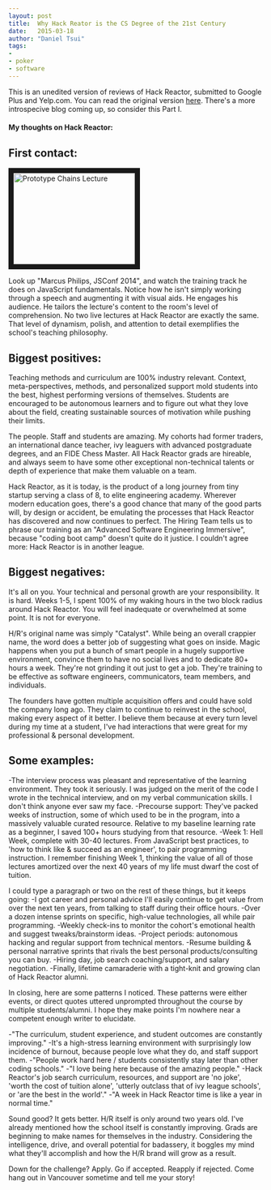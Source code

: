 ```yaml
---
layout: post
title:  Why Hack Reator is the CS Degree of the 21st Century
date:   2015-03-18
author: "Daniel Tsui"
tags:
- 
- poker
- software
---
```


This is an unedited version of reviews of Hack Reactor, submitted to Google Plus and Yelp.com. You can read the original version [here](http://www.yelp.com/biz/hack-reactor-san-francisco?hrid=06kOoVsYWc8htQkRaFEdfg). There's a more introspecive blog coming up, so consider this Part I.

#### My thoughts on Hack Reactor:

## First contact:

<a href="http://www.youtube.com/watch?feature=player_embedded&v=YKonu9sHl-nk
" target="_blank"><img src="http://img.youtube.com/vi/Konu9sHl-nk/0.jpg" 
alt="Prototype Chains Lecture" width="240" height="180" border="10" /></a>

Look up "Marcus Philips, JSConf 2014", and watch the training track he does on JavaScript fundamentals. Notice how he isn't simply working through a speech and augmenting it with visual aids. He engages his audience.  He tailors the lecture's content to the room's level of comprehension. No two live lectures at Hack Reactor are exactly the same. That level of dynamism, polish, and attention to detail exemplifies the school's teaching philosophy.

## Biggest positives: 
Teaching methods and curriculum are 100% industry relevant. Context, meta-perspectives, methods, and personalized support mold students into the best, highest performing versions of themselves.  Students are encouraged to be autonomous learners and to figure out what they love about the field, creating sustainable sources of motivation while pushing their limits. 

The people. Staff and students are amazing. My cohorts had former traders, an international dance teacher, ivy leaguers with advanced postgraduate degrees, and an FIDE Chess Master. All Hack Reactor grads are hireable, and always seem to have some other exceptional non-technical talents or depth of experience that make them valuable on a team.

Hack Reactor, as it is today, is the product of a long journey from tiny startup serving a class of 8, to elite engineering academy. Wherever modern education goes, there's a good chance that many of the good parts will, by design or accident, be emulating the processes that Hack Reactor has discovered and now continues to perfect. The Hiring Team tells us to phrase our training as an "Advanced Software Engineering Immersive", because "coding boot camp" doesn't quite do it justice. I couldn't agree more: Hack Reactor is in another league. 

## Biggest negatives: 
It's all on you. Your technical and personal growth are your responsibility. It is hard. Weeks 1-5, I spent 100% of my waking hours in the two block radius around Hack Reactor.  You will feel inadequate or overwhelmed at some point. It is not for everyone.

H/R's original name was simply "Catalyst". While being an overall crappier name, the word does a better job of suggesting what goes on inside. Magic happens when you put a bunch of smart people in a hugely supportive environment, convince them to have no social lives and to dedicate 80+ hours a week. They're not grinding it out just to get a job. They're training to be effective as software engineers, communicators, team members, and individuals.

The founders have gotten multiple acquisition offers and could have sold the company long ago. They claim to continue to reinvest in the school, making every aspect of it better. I believe them because at every turn level during my time at a student, I've had interactions that were great for my professional & personal development. 

## Some examples:
-The interview process was pleasant and representative of the learning environment.  They took it seriously. I was judged on the merit of the code I wrote in the technical interview, and on my verbal communication skills.  I don't think anyone ever saw my face. 
-Precourse support: They've packed weeks of instruction, some of which used to be in the program, into a massively valuable curated resource. Relative to my baseline learning rate as a beginner, I saved 100+ hours studying from that resource.
-Week 1: Hell Week, complete with 30-40  lectures. From JavaScript best practices, to 'how to think like & succeed as an engineer', to pair programming instruction. I remember finishing Week 1, thinking the value of all of those lectures amortized over the next 40 years of my life must dwarf the cost of tuition.

I could type a paragraph or two on the rest of these things, but it keeps going:
-I got career and personal advice I'll easily continue to get value from over the next ten years, from talking to staff during their office hours.
-Over a dozen intense sprints on specific, high-value technologies, all while pair programming.
-Weekly check-ins to monitor the cohort's emotional health and suggest tweaks/brainstorm ideas.
-Project periods: autonomous hacking and regular support from technical mentors.
-Resume building & personal narrative sprints that rivals the best personal products/consulting you can buy.
-Hiring day, job search coaching/support, and salary negotiation. 
-Finally, lifetime camaraderie with a tight-knit and growing clan of Hack Reactor alumni.

In closing, here are some patterns I noticed. These patterns were either events, or direct quotes uttered unprompted throughout the course by multiple students/alumni. I hope they make points I'm nowhere near a competent enough writer to elucidate.

-"The curriculum, student experience, and student outcomes are constantly improving."
-It's a high-stress learning environment with surprisingly low incidence of burnout, because people love what they do, and staff support them.
-"People work hard here / students consistently stay later than other coding schools."
-"I love being here because of the amazing people."
-Hack Reactor's job search curriculum, resources, and support are 'no joke', 'worth the cost of tuition alone', 'utterly outclass that of ivy league schools', or  'are the best in the world'."
-"A week in Hack Reactor time is like a year in normal time."

Sound good? It gets better. H/R itself is only around two years old. I've already mentioned how the school itself is constantly improving. Grads are beginning to make names for themselves in the industry. Considering the intelligence, drive, and overall potential for badassery, it boggles my mind what they'll accomplish and how the H/R brand will grow as a result. 

Down for the challenge? Apply. Go if accepted. Reapply if rejected. Come hang out in Vancouver sometime and tell me your story!